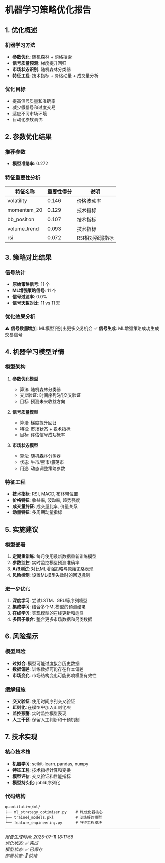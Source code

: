 # 机器学习策略优化报告

## 1. 优化概述

### 机器学习方法
- **参数优化**: 随机森林 + 网格搜索
- **信号质量预测**: 梯度提升回归
- **市场状态识别**: 随机森林分类器
- **特征工程**: 技术指标 + 价格动量 + 成交量分析

### 优化目标
- 提高信号质量和准确率
- 减少假信号和过度交易
- 适应不同市场环境
- 自动化参数调优

## 2. 参数优化结果

### 推荐参数
- **模型准确率**: 0.272

### 特征重要性分析
| 特征名称 | 重要性得分 | 说明 |
|----------|------------|------|
| volatility | 0.146 | 价格波动率 |
| momentum_20 | 0.129 | 技术指标 |
| bb_position | 0.107 | 技术指标 |
| volume_trend | 0.093 | 技术指标 |
| rsi | 0.072 | RSI相对强弱指标 |

## 3. 策略对比结果

### 信号统计
- **原始策略信号**: 11 个
- **ML增强策略信号**: 11 个
- **信号过滤率**: 0.0%
- **信号天数对比**: 11 vs 11 天

### 优化效果分析
⚠️ **信号数量增加**: ML模型识别出更多交易机会
✅ **信号生成**: ML增强策略成功生成交易信号

## 4. 机器学习模型详情

### 模型架构
1. **参数优化模型**
   - 算法: 随机森林分类器
   - 交叉验证: 时间序列5折交叉验证
   - 目标: 预测未来收益方向

2. **信号质量模型**
   - 算法: 梯度提升回归
   - 特征: 市场状态 + 技术指标
   - 目标: 评估信号成功概率

3. **市场状态模型**
   - 算法: 随机森林分类器
   - 状态: 牛市/熊市/震荡市
   - 用途: 动态调整策略参数

### 特征工程
- **技术指标**: RSI, MACD, 布林带位置
- **价格特征**: 收益率, 波动率, 趋势强度
- **成交量特征**: 成交量比率, 价量关系
- **动量特征**: 多周期动量指标

## 5. 实施建议

### 模型部署
1. **定期重训练**: 每月使用最新数据重新训练模型
2. **参数监控**: 实时监控模型预测准确率
3. **A/B测试**: 对比ML增强策略与原始策略表现
4. **风险控制**: 设置ML模型失效时的回退机制

### 进一步优化
1. **深度学习**: 尝试LSTM、GRU等序列模型
2. **集成学习**: 结合多个ML模型的预测结果
3. **在线学习**: 实现模型的在线更新和适应
4. **多因子融合**: 整合更多市场数据和另类数据

## 6. 风险提示

### 模型风险
- **过拟合**: 模型可能过度拟合历史数据
- **数据偏差**: 训练数据可能存在样本偏差
- **市场变化**: 市场结构变化可能影响模型有效性

### 缓解措施
- **交叉验证**: 使用时间序列交叉验证
- **正则化**: 在模型中加入正则化项
- **监控预警**: 实时监控模型表现
- **人工干预**: 保留人工判断和干预机制

## 7. 技术实现

### 核心技术栈
- **机器学习**: scikit-learn, pandas, numpy
- **特征工程**: 技术指标计算和变换
- **模型评估**: 交叉验证和性能指标
- **模型持久化**: joblib序列化

### 代码结构
```
quantitative/ml/
├── ml_strategy_optimizer.py    # ML优化器核心
├── trained_models.pkl          # 训练好的模型
└── feature_engineering.py      # 特征工程模块
```

---

*报告生成时间: 2025-07-11 18:11:56*  
*优化状态: ✅ 完成*  
*模型状态: ✅ 已保存*  
*部署状态: 🚀 就绪*
